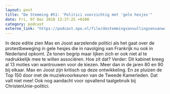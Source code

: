 ```yaml
---
layout: post
title: "De Stemming #51: 'Politici voorzichtig met 'gele hesjes'"
date: Fri, 07 Dec 2018 13:37:25 +0100
category: podcast
externe_link: "https://podcast.npo.nl/file/destemmingvanvullingsenvanweezel/3176/nporadio1_destemmingvanvullingsenvanweezel_20181207_de-stemming-51-politici-voorzichtig-met-gele-hesjes.mp3"
---
```


In deze editie zien Max en Joost aarzelende politici als het gaat over de protestbeweging in gele hesjes die in navolging van Frankrijk nu ook in Nederland opkomt. Ze tonen begrip maar lijken zich er ook niet al te nadrukkelijk mee te willen associëren. Hoe zit dat? Verder: Dit kabinet kreeg al 13 moties van wantrouwen voor de kiezen. Meer dan in de jaren 80 en 90 bij elkaar. Max en Joost zijn kritisch op deze ontwikkeling. En ze pluizen de Top 150 door met de muziekvoorkeuren van de Tweede Kamerleden. Dat valt niet mee! Ook nog aandacht voor opvallend taalgebruik bij ChristenUnie-politici.
